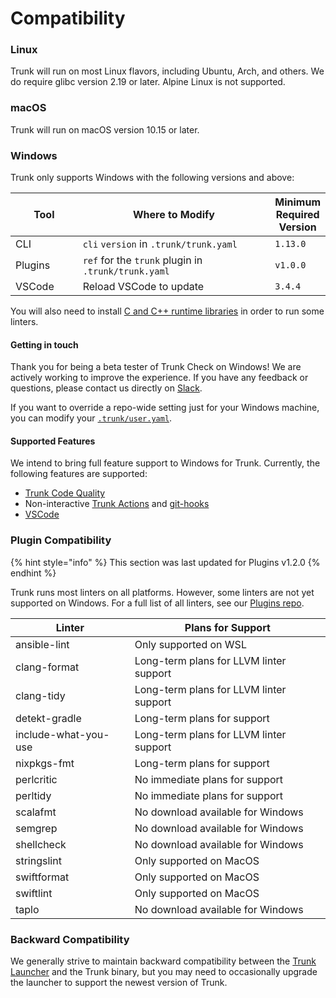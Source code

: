 # Compatibility

### Linux

Trunk will run on most Linux flavors, including Ubuntu, Arch, and others. We do require glibc version 2.19 or later. Alpine Linux is not supported.

### macOS

Trunk will run on macOS version 10.15 or later.

### Windows

Trunk only supports Windows with the following versions and above:

<table><thead><tr><th width="112.33333333333331">Tool</th><th width="397">Where to Modify</th><th>Minimum Required Version</th></tr></thead><tbody><tr><td>CLI</td><td><code>cli</code> <code>version</code> in <code>.trunk/trunk.yaml</code></td><td><code>1.13.0</code></td></tr><tr><td>Plugins</td><td><code>ref</code> for the <code>trunk</code> plugin in <code>.trunk/trunk.yaml</code></td><td><code>v1.0.0</code></td></tr><tr><td>VSCode</td><td>Reload VSCode to update</td><td><code>3.4.4</code></td></tr></tbody></table>

You will also need to install [C and C++ runtime libraries](https://aka.ms/vs/17/release/vc\_redist.x64.exe) in order to run some linters.

#### Getting in touch

Thank you for being a beta tester of Trunk Check on Windows! We are actively working to improve the experience. If you have any feedback or questions, please contact us directly on [Slack](https://slack.trunk.io/).

If you want to override a repo-wide setting just for your Windows machine, you can modify your [`.trunk/user.yaml`](broken-reference).

#### Supported Features

We intend to bring full feature support to Windows for Trunk. Currently, the following features are supported:

* [Trunk Code Quality](../code-quality/)
* Non-interactive [Trunk Actions](getting-started/actions/) and [git-hooks](getting-started/actions/git-hooks.md)
* [VSCode](../code-quality/ide-integration/vscode.md)

### Plugin Compatibility

{% hint style="info" %}
This section was last updated for Plugins v1.2.0
{% endhint %}

Trunk runs most linters on all platforms. However, some linters are not yet supported on Windows. For a full list of all linters, see our [Plugins repo](https://github.com/trunk-io/plugins).

<table data-full-width="false"><thead><tr><th>Linter</th><th>Plans for Support</th></tr></thead><tbody><tr><td>ansible-lint</td><td>Only supported on WSL</td></tr><tr><td>clang-format</td><td>Long-term plans for LLVM linter support</td></tr><tr><td>clang-tidy</td><td>Long-term plans for LLVM linter support</td></tr><tr><td>detekt-gradle</td><td>Long-term plans for support</td></tr><tr><td>include-what-you-use</td><td>Long-term plans for LLVM linter support</td></tr><tr><td>nixpkgs-fmt</td><td>Long-term plans for support</td></tr><tr><td>perlcritic</td><td>No immediate plans for support</td></tr><tr><td>perltidy</td><td>No immediate plans for support</td></tr><tr><td>scalafmt</td><td>No download available for Windows</td></tr><tr><td>semgrep</td><td>No download available for Windows</td></tr><tr><td>shellcheck</td><td>No download available for Windows</td></tr><tr><td>stringslint</td><td>Only supported on MacOS</td></tr><tr><td>swiftformat</td><td>Only supported on MacOS</td></tr><tr><td>swiftlint</td><td>Only supported on MacOS</td></tr><tr><td>taplo</td><td>No download available for Windows</td></tr></tbody></table>

### Backward Compatibility

We generally strive to maintain backward compatibility between the [Trunk Launcher](broken-reference) and the Trunk binary, but you may need to occasionally upgrade the launcher to support the newest version of Trunk.
